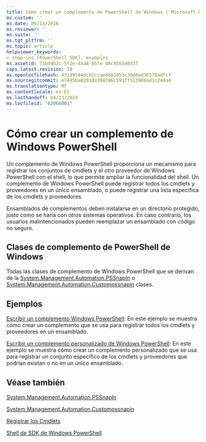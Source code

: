 ```yaml
---
title: Cómo crear un complemento de PowerShell de Windows | Microsoft Docs
ms.custom: ''
ms.date: 09/13/2016
ms.reviewer: ''
ms.suite: ''
ms.tgt_pltfrm: ''
ms.topic: article
helpviewer_keywords:
- snap-ins [PowerShell SDK], examples
ms.assetid: 71bd9b2c-5f2e-4aa8-b5fe-08c956540d37
caps.latest.revision: 10
ms.openlocfilehash: 43199544dc02ccae4b61053c30d6ed36576adfcf
ms.sourcegitcommit: e7445ba8203da304286c591ff513900ad1c244a4
ms.translationtype: MT
ms.contentlocale: es-ES
ms.lasthandoff: 04/23/2019
ms.locfileid: "62068001"
---
```

# <a name="how-to-create-a-windows-powershell-snap-in"></a>Cómo crear un complemento de Windows PowerShell

Un complemento de Windows PowerShell proporciona un mecanismo para registrar los conjuntos de cmdlets y el otro proveedor de Windows PowerShell con el shell, lo que permite ampliar la funcionalidad del shell. Un complemento de Windows PowerShell puede registrar todos los cmdlets y proveedores en un único ensamblado, o puede registrar una lista específica de los cmdlets y proveedores.

Ensamblados de complementos deben instalarse en un directorio protegido, justo como se haría con otros sistemas operativos. En caso contrario, los usuarios malintencionados pueden reemplazar un ensamblado con código no seguro.

## <a name="windows-powershell-snap-in-classes"></a>Clases de complemento de PowerShell de Windows

Todas las clases de complemento de Windows PowerShell que se derivan de la [System.Management.Automation.PSSnapIn](/dotnet/api/System.Management.Automation.PSSnapIn) o [System.Management.Automation.Custompssnapin](/dotnet/api/System.Management.Automation.CustomPSSnapIn) clases.

## <a name="examples"></a>Ejemplos

[Escribir un complemento Windows PowerShell](./writing-a-windows-powershell-snap-in.md): En este ejemplo se muestra cómo crear un complemento que se usa para registrar todos los cmdlets y proveedores en un ensamblado.

[Escribir un complemento personalizado de Windows PowerShell](./writing-a-custom-windows-powershell-snap-in.md): En este ejemplo se muestra cómo crear un complemento personalizado que se usa para registrar un conjunto específico de los cmdlets y proveedores que podrían existan o no en un único ensamblado.

## <a name="see-also"></a>Véase también

[System.Management.Automation.PSSnapIn](/dotnet/api/System.Management.Automation.PSSnapIn)

[System.Management.Automation.Custompssnapin](/dotnet/api/System.Management.Automation.CustomPSSnapIn)

[Registrar los Cmdlets](./registering-cmdlets.md)

[Shell de SDK de Windows PowerShell](../windows-powershell-reference.md)
